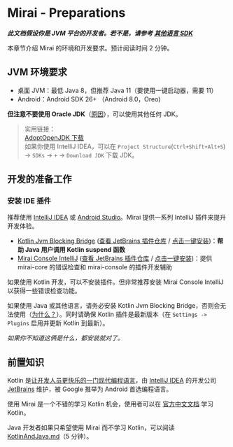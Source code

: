 # Mirai - Preparations

***此文档假设你是 JVM 平台的开发者。若不是，请参考 [其他语言 SDK](README.md#确定-sdk)***

本章节介绍 Mirai 的环境和开发要求。预计阅读时间 2 分钟。

## JVM 环境要求

- 桌面 JVM：最低 Java 8，但推荐 Java 11（要使用一键启动器，需要 11）
- Android：Android SDK 26+ （Android 8.0，Oreo)


**但注意不要使用 Oracle JDK**（[原因](https://github.com/mamoe/mirai/discussions/779)），可以使用其他任何 JDK。

> 实用链接：  
> [AdoptOpenJDK 下载](https://adoptopenjdk.net/)  
> 如果你使用 IntelliJ IDEA，可以在 `Project Structure`(`Ctrl+Shift+Alt+S`) -> `SDKs` -> `+` -> `Download JDK` 下载 JDK。

## 开发的准备工作

### 安装 IDE 插件

推荐使用 [IntelliJ IDEA](https://www.jetbrains.com/idea/) 或 [Android Studio](https://developer.android.com/studio)。Mirai 提供一系列 IntelliJ 插件来提升开发体验。

- [Kotlin Jvm Blocking Bridge](https://github.com/mamoe/kotlin-jvm-blocking-bridge) ([查看 JetBrains 插件仓库](https://plugins.jetbrains.com/plugin/14816-kotlin-jvm-blocking-bridge) / [点击一键安装](https://plugins.jetbrains.com/embeddable/install/14816))：**帮助 Java 用户调用 Kotlin suspend 函数**
- [Mirai Console IntelliJ](https://github.com/mamoe/mirai-console/tree/master/tools/intellij-plugin) ([查看 JetBrains 插件仓库](https://plugins.jetbrains.com/plugin/15094-mirai-console) / [点击一键安装](https://plugins.jetbrains.com/embeddable/install/15094))：提供 mirai-core 的错误检查和 mirai-console 的插件开发辅助


如果使用 Kotlin 开发，可以不安装插件。但非常推荐安装 Mirai Console IntelliJ 以获得一些错误检查功能。

如果使用 Java 或其他语言，请务必安装 Kotlin Jvm Blocking Bridge，否则会无法使用（[为什么？](KotlinAndJava.md#协程)）。同时请确保 Kotlin 插件是最新版本（在 `Settings -> Plugins` 启用并更新 Kotlin 到最新）。

*如果你不知道这俩是什么，都安装就对了。*

## 前置知识

Kotlin 是[让开发人员更快乐的一门现代编程语言](https://www.kotlincn.net/)，由 [IntelliJ IDEA](https://www.jetbrains.com/idea/) 的开发公司 [JetBrains](https://www.jetbrains.com/) 维护，被 Google 推举为 Android 首选编程语言。

使用 Mirai 是一个不错的学习 Kotlin 机会，使用者可以在 [官方中文文档](https://www.kotlincn.net/docs/reference/) 学习 Kotlin。

Java 开发者如果只希望使用 Mirai 而不学习 Kotlin，可以阅读 [KotlinAndJava.md](KotlinAndJava.md)（5 分钟）。